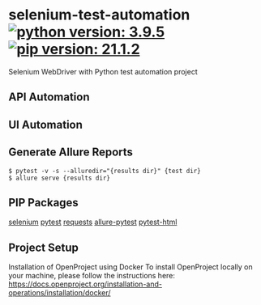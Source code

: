# selenium-test-automation [![python version: 3.9.5](https://img.shields.io/badge/python%20version-3.9.5-blue)](https://python.org/) [![pip version: 21.1.2](https://img.shields.io/badge/pip%20version-21.1.2-blue)](https://pypi.org/project/pip/)

Selenium WebDriver with Python test automation project

## API Automation

## UI Automation

## Generate Allure Reports

```
$ pytest -v -s --alluredir="{results dir}" {test dir}
$ allure serve {results dir}
```

## PIP Packages

[selenium](https://pypi.org/project/selenium/)
[pytest](https://pypi.org/project/pytest/)
[requests](https://pypi.org/project/requests/)
[allure-pytest](https://pypi.org/project/allure-pytest/)
[pytest-html](https://pypi.org/project/pytest-html/)

## Project Setup

Installation of OpenProject using Docker To install OpenProject locally on your machine, please follow the instructions
here:
https://docs.openproject.org/installation-and-operations/installation/docker/
